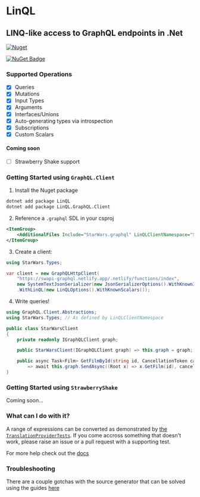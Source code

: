 # LinQL

## LINQ-like access to GraphQL endpoints in .Net

[![Nuget](https://github.com/dibble-james/LinQL/actions/workflows/nuget.yml/badge.svg)](https://github.com/dibble-james/LinQL/actions/workflows/nuget.yml)

[![NuGet Badge](https://buildstats.info/nuget/LinQL)](https://www.nuget.org/packages/LinQL/)

### Supported Operations

-   [x] Queries
-   [x] Mutations
-   [x] Input Types
-   [x] Arguments
-   [x] Interfaces/Unions
-   [x] Auto-generating types via introspection
-   [x] Subscriptions
-   [x] Custom Scalars

#### Coming soon

-   [ ] Strawberry Shake support

### Getting Started using `GraphQL.Client`

1. Install the Nuget package

```bash
dotnet add package LinQL
dotnet add package LinQL.GraphQL.Client
```

2. Reference a `.graphql` SDL in your csproj

```xml
<ItemGroup>
    <AdditionalFiles Include="StarWars.graphql" LinQLClientNamespace="StarWars.Types" />
</ItemGroup>
```

3. Create a client:

```csharp
using StarWars.Types;

var client = new GraphQLHttpClient(
    "https://swapi-graphql.netlify.app/.netlify/functions/index",
    new SystemTextJsonSerializer(new JsonSerializerOptions().WithKnownInterfaces()))
    .WithLinQL(new LinQLOptions().WithKnownScalars());
```

4. Write queries!

```csharp
using GraphQL.Client.Abstractions;
using StarWars.Types; // As defined by LinQLClientNamespace

public class StarWarsClient
{
    private readonly IGraphQLClient graph;

    public StarWarsClient(IGraphQLClient graph) => this.graph = graph;

    public async Task<Film> GetFilmById(string id, CancellationToken cancellationToken)
        => await this.graph.SendAsync((Root x) => x.GetFilm(id), cancellationToken);
}
```

### Getting Started using `StrawberryShake`

Coming soon...

### What can I do with it?

A range of expressions can be converted as demonstrated by [the `TranslationProviderTests`](https://github.com/dibble-james/LinQL/blob/interface-support/LinQL.Tests/Translation/TranslationProviderTests.cs).
If you come accross something that doesn't work, please raise an issue or a pull request with a supporting test.

For more help check out the [docs](https://github.com/dibble-james/LinQL/wiki)

### Troubleshooting

There are a couple gotchas with the source generator that can be solved using the guides [here](https://github.com/dibble-james/LinQL/wiki/troubleshooting/)
